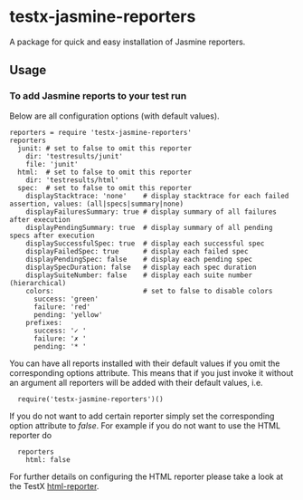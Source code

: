 testx-jasmine-reporters
=====

A package for quick and easy installation of Jasmine reporters.

## Usage

### To add Jasmine reports to your test run

Below are all configuration options (with default values).

```
reporters = require 'testx-jasmine-reporters'
reporters
  junit: # set to false to omit this reporter
    dir: 'testresults/junit'
    file: 'junit'
  html:  # set to false to omit this reporter
    dir: 'testresults/html'
  spec:  # set to false to omit this reporter
    displayStacktrace: 'none'    # display stacktrace for each failed assertion, values: (all|specs|summary|none)
    displayFailuresSummary: true # display summary of all failures after execution
    displayPendingSummary: true  # display summary of all pending specs after execution
    displaySuccessfulSpec: true  # display each successful spec
    displayFailedSpec: true      # display each failed spec
    displayPendingSpec: false    # display each pending spec
    displaySpecDuration: false   # display each spec duration
    displaySuiteNumber: false    # display each suite number (hierarchical)
    colors:                      # set to false to disable colors
      success: 'green'
      failure: 'red'
      pending: 'yellow'
    prefixes:
      success: '✓ '
      failure: '✗ '
      pending: '* '

```

You can have all reports installed with their default values if you omit the corresponding options attribute. This means that if you just invoke it without an argument all reporters will be added with their default values, i.e.
```
  require('testx-jasmine-reporters')()
```

If you do not want to add certain reporter simply set the corresponding option attribute to *false*. For example if you do not want to use the HTML reporter do
```
  reporters
    html: false
```

For further details on configuring the HTML reporter please take a look at the TestX [html-reporter](https://github.com/testxio/html-reporter).
